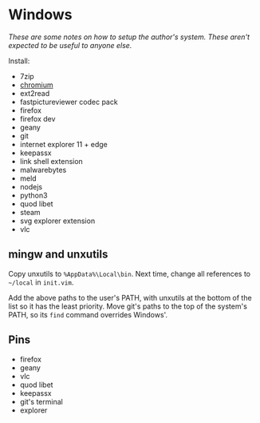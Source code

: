 # Windows

_These are some notes on how to setup the author's system. These aren't expected to be useful to anyone else._

Install:

- 7zip
- [chromium](https://download-chromium.appspot.com/)
- ext2read
- fastpictureviewer codec pack
- firefox
- firefox dev
- geany
- git
- internet explorer 11 + edge
- keepassx
- link shell extension
- malwarebytes
- meld
- nodejs
- python3
- quod libet
- steam
- svg explorer extension
- vlc


## mingw and unxutils

Copy unxutils to `%AppData%\Local\bin`. Next time, change all references to `~/local` in `init.vim`.

Add the above paths to the user's PATH, with unxutils at the bottom of the list so it has the least priority. Move git's paths to the top of the system's PATH, so its `find` command overrides Windows'.


## Pins

- firefox
- geany
- vlc
- quod libet
- keepassx
- git's terminal
- explorer
